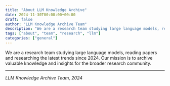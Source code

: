 ```yaml
---
title: "About LLM Knowledge Archive"
date: 2024-11-30T00:00:00+00:00
draft: false
author: "LLM Knowledge Archive Team"
description: "We are a research team studying large language models, reading papers and researching the latest trends since 2024."
tags: ["about", "team", "research", "llm"]
categories: ["general"]
---
```


We are a research team studying large language models, reading papers and researching the latest trends since 2024. Our mission is to archive valuable knowledge and insights for the broader research community.

---

*LLM Knowledge Archive Team, 2024* 